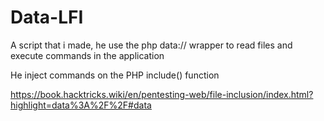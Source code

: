 # Data-LFI


A script that i made, he use the php data:// wrapper to read files and execute commands in the application

He inject commands on the PHP include() function

https://book.hacktricks.wiki/en/pentesting-web/file-inclusion/index.html?highlight=data%3A%2F%2F#data
